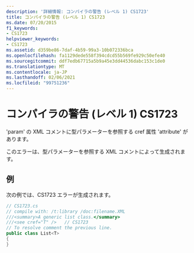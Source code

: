 ```yaml
---
description: '詳細情報: コンパイラの警告 (レベル 1) CS1723'
title: コンパイラの警告 (レベル 1) CS1723
ms.date: 07/20/2015
f1_keywords:
- CS1723
helpviewer_keywords:
- CS1723
ms.assetid: d359be86-7daf-4b59-99a3-10b072336bca
ms.openlocfilehash: fa1129dede558f394cdcd55b569fe929c50efe40
ms.sourcegitcommit: ddf7edb67715a5b9a45e3dd44536dabc153c1de0
ms.translationtype: MT
ms.contentlocale: ja-JP
ms.lasthandoff: 02/06/2021
ms.locfileid: "99751236"
---
```

# <a name="compiler-warning-level-1-cs1723"></a>コンパイラの警告 (レベル 1) CS1723

'param' の XML コメントに型パラメーターを参照する cref 属性 'attribute' があります。  
  
 このエラーは、型パラメーターを参照する XML コメントによって生成されます。  
  
## <a name="example"></a>例  

 次の例では、CS1723 エラーが生成されます。  
  
```csharp  
// CS1723.cs  
// compile with: /t:library /doc:filename.XML  
///<summary>A generic list class.</summary>  
///<see cref="T" />   // CS1723  
// To resolve comment the previous line.  
public class List<T>
{  
}  
```
